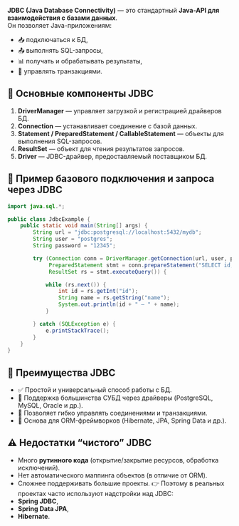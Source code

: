 **JDBC (Java Database Connectivity)** — это стандартный **Java-API для взаимодействия с базами данных**.  
Он позволяет Java-приложениям:
- 📥 подключаться к БД,
- 📤 выполнять SQL-запросы,
- 📊 получать и обрабатывать результаты,
- 🧰 управлять транзакциями.
## 📌 Основные компоненты JDBC
1. **DriverManager** — управляет загрузкой и регистрацией драйверов БД.
2. **Connection** — устанавливает соединение с базой данных.
3. **Statement / PreparedStatement / CallableStatement** — объекты для выполнения SQL-запросов.
4. **ResultSet** — объект для чтения результатов запросов.
5. **Driver** — JDBC-драйвер, предоставляемый поставщиком БД.
## 🧭 Пример базового подключения и запроса через JDBC
```java
import java.sql.*;

public class JdbcExample {
    public static void main(String[] args) {
        String url = "jdbc:postgresql://localhost:5432/mydb";
        String user = "postgres";
        String password = "12345";

        try (Connection conn = DriverManager.getConnection(url, user, password);
             PreparedStatement stmt = conn.prepareStatement("SELECT id, name FROM users");
             ResultSet rs = stmt.executeQuery()) {

            while (rs.next()) {
                int id = rs.getInt("id");
                String name = rs.getString("name");
                System.out.println(id + " — " + name);
            }

        } catch (SQLException e) {
            e.printStackTrace();
        }
    }
}
```
## 📡 Преимущества JDBC
- ✅ Простой и универсальный способ работы с БД.
- 🔌 Поддержка большинства СУБД через драйверы (PostgreSQL, MySQL, Oracle и др.).
- 🧭 Позволяет гибко управлять соединениями и транзакциями.
- 🧱 Основа для ORM-фреймворков (Hibernate, JPA, Spring Data и др.).
## ⚠️ Недостатки “чистого” JDBC
- Много **рутинного кода** (открытие/закрытие ресурсов, обработка исключений).
- Нет автоматического маппинга объектов (в отличие от ORM).
- Сложнее поддерживать большие проекты.
👉 Поэтому в реальных проектах часто используют надстройки над JDBC:
- **Spring JDBC**,
- **Spring Data JPA**,
- **Hibernate**.